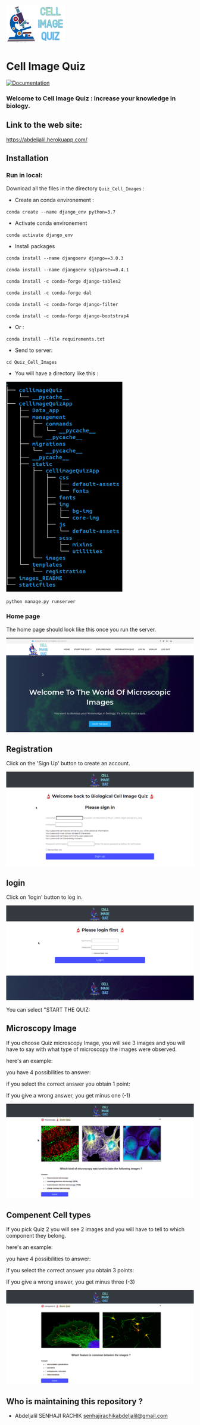 
![](images_README/logo.png)
=============================================================================================
Cell Image Quiz 
=============================================================================================

[![Documentation](https://img.shields.io/badge/Documentation-github-brightgreen.svg?style=for-the-badge)](https://github.com/abdeljalil-senhaji/Quiz_Cell_Images)


### Welcome to Cell Image Quiz : Increase your knowledge in biology.

## Link to the web site:

https://abdeljalil.herokuapp.com/


## Installation

### Run in local:

Download all the files in the directory `Quiz_Cell_Images` :

- Create an conda environement :


`conda create --name django_env python=3.7`


- Activate conda environement


`conda activate django_env`

- Install packages

`conda install --name djangoenv django==3.0.3`

`conda install --name djangoenv sqlparse==0.4.1`

`conda install -c conda-forge django-tables2`

`conda install -c conda-forge dal`

`conda install -c conda-forge django-filter`

`conda install -c conda-forge django-bootstrap4`

- Or :

`conda install --file requirements.txt`



- Send to server:

`cd Quiz_Cell_Images `

- You will have a directory like this :

![](images_README/directery.png)


`python manage.py runserver`


### Home page

The home page should look like this once you run the server.



![](images_README/home2.png)


## Registration 

Click on the 'Sign Up' button to create an account.

![](images_README/signup.png)


## login

Click on 'login' button to log in.


![](images_README/login.png)


You can select "START THE QUIZ:


## Microscopy Image

If you choose Quiz microscopy Image, you will see 3 images and you will have to say with what type of microscopy the images were observed.

here's an example:


you have 4 possibilities to answer:


if you select the correct answer you obtain 1 point:



If you give a wrong answer, you get minus one (-1)


![](images_README/quizmicroscopy.png)


## Compenent Cell types

If you pick Quiz 2 you will see  2 images and you will have to tell to which component they belong.



here's an example:


you have 4 possibilities to answer:



if you select the correct answer you obtain 3 points:



If you give a wrong answer, you get minus three (-3)

![](images_README/compnantquiz.png)




## Who is maintaining this repository ?

- Abdeljalil SENHAJI RACHIK [senhajirachikabdeljalil@gmail.com](senhajirachikabdeljalil@gmail.com)